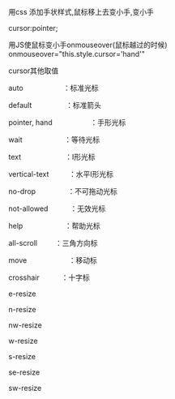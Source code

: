 用css 添加手状样式,鼠标移上去变小手,变小手

cursor:pointer;

用JS使鼠标变小手onmouseover(鼠标越过的时候)
onmouseover="this.style.cursor='hand'"
  

cursor其他取值  

auto                    ：标准光标  

default                 ：标准箭头  

pointer, hand                   ：手形光标  

wait                     ：等待光标  

text                      ：I形光标  

vertical-text          ：水平I形光标  

no-drop                ：不可拖动光标  

not-allowed           ：无效光标  

help                     ：帮助光标  

all-scroll         ：三角方向标  

move                     ：移动标  

crosshair           ：十字标  

e-resize  

n-resize  

nw-resize  

w-resize  

s-resize  

se-resize  

sw-resize